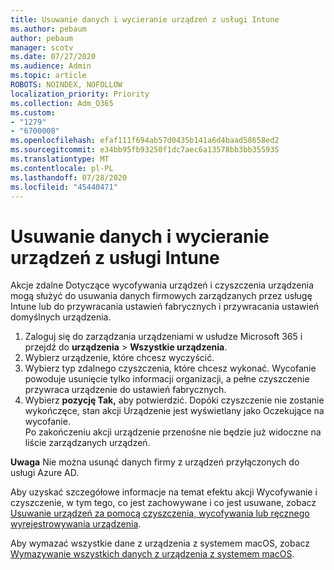 ```yaml
---
title: Usuwanie danych i wycieranie urządzeń z usługi Intune
ms.author: pebaum
author: pebaum
manager: scotv
ms.date: 07/27/2020
ms.audience: Admin
ms.topic: article
ROBOTS: NOINDEX, NOFOLLOW
localization_priority: Priority
ms.collection: Adm_O365
ms.custom:
- "1279"
- "6700008"
ms.openlocfilehash: efaf111f694ab57d0435b141a6d4baad58658ed2
ms.sourcegitcommit: e34bb95fb93250f1dc7aec6a13578bb3bb355935
ms.translationtype: MT
ms.contentlocale: pl-PL
ms.lasthandoff: 07/28/2020
ms.locfileid: "45440471"
---
```

# <a name="removing-data-and-wiping-devices-from-intune"></a>Usuwanie danych i wycieranie urządzeń z usługi Intune

Akcje zdalne Dotyczące wycofywania urządzeń i czyszczenia urządzenia mogą służyć do usuwania danych firmowych zarządzanych przez usługę Intune lub do przywracania ustawień fabrycznych i przywracania ustawień domyślnych urządzenia.

1. Zaloguj się do zarządzania urządzeniami w usłudze Microsoft 365 i przejdź do **urządzenia**  >  **Wszystkie urządzenia**.
2. Wybierz urządzenie, które chcesz wyczyścić.
3. Wybierz typ zdalnego czyszczenia, które chcesz wykonać. Wycofanie powoduje usunięcie tylko informacji organizacji, a pełne czyszczenie przywraca urządzenie do ustawień fabrycznych.
4. Wybierz **pozycję Tak,** aby potwierdzić. Dopóki czyszczenie nie zostanie wykończęce, stan akcji Urządzenie jest wyświetlany jako Oczekujące na wycofanie.</br>
    Po zakończeniu akcji urządzenie przenośne nie będzie już widoczne na liście zarządzanych urządzeń.

**Uwaga** Nie można usunąć danych firmy z urządzeń przyłączonych do usługi Azure AD.

Aby uzyskać szczegółowe informacje na temat efektu akcji Wycofywanie i czyszczenie, w tym tego, co jest zachowywane i co jest usuwane, zobacz [Usuwanie urządzeń za pomocą czyszczenia, wycofywania lub ręcznego wyrejestrowywania urządzenia](https://docs.microsoft.com/intune/devices-wipe).

Aby wymazać wszystkie dane z urządzenia z systemem macOS, zobacz [Wymazywanie wszystkich danych z urządzenia z systemem macOS](https://docs.microsoft.com/intune/device-erase).
